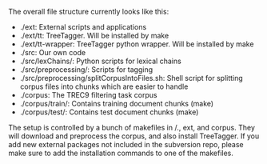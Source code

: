 The overall file structure currently looks like this:
  * ./ext: External scripts and applications
  * ./ext/tt: TreeTagger. Will be installed by make
  * ./ext/tt-wrapper: TreeTagger python wrapper. Will be installed by make
  * ./src: Our own code
  * ./src/lexChains/: Python scripts for lexical chains
  * ./src/preprocessing/: Scripts for tagging
  * ./src/preprocessing/splitCorpusIntoFiles.sh: Shell script for splitting corpus files into chunks which are easier to handle
  * ./corpus: The TREC9 filtering task corpus
  * ./corpus/train/: Contains training document chunks (make)
  * ./corpus/test/: Contains test document chunks (make)

The setup is controlled by a bunch of makefiles in /., ext, and corpus. They will download and preprocess the corpus, and also install TreeTagger.
If you add new external packages not included in the subversion repo, please make sure to add the installation commands to one of the makefiles.